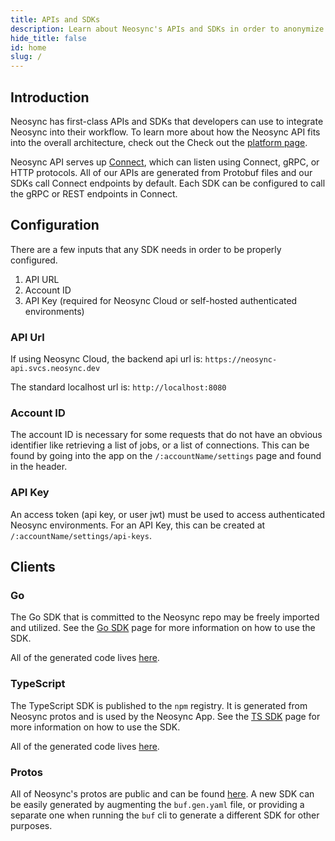 ```yaml
---
title: APIs and SDKs
description: Learn about Neosync's APIs and SDKs in order to anonymize data and generate synthetic data
hide_title: false
id: home
slug: /
---
```


## Introduction

Neosync has first-class APIs and SDKs that developers can use to integrate Neosync into their workflow. To learn more about how the Neosync API fits into the overall architecture, check out the Check out the [platform page](/platform).

Neosync API serves up [Connect](https://github.com/connectrpc), which can listen using Connect, gRPC, or HTTP protocols. All of our APIs are generated from Protobuf files and our SDKs call Connect endpoints by default. Each SDK can be configured to call the gRPC or REST endpoints in Connect.

## Configuration

There are a few inputs that any SDK needs in order to be properly configured.

1. API URL
2. Account ID
3. API Key (required for Neosync Cloud or self-hosted authenticated environments)

### API Url

If using Neosync Cloud, the backend api url is: `https://neosync-api.svcs.neosync.dev`

The standard localhost url is: `http://localhost:8080`

### Account ID

The account ID is necessary for some requests that do not have an obvious identifier like retrieving a list of jobs, or a list of connections.
This can be found by going into the app on the `/:accountName/settings` page and found in the header.

### API Key

An access token (api key, or user jwt) must be used to access authenticated Neosync environments.
For an API Key, this can be created at `/:accountName/settings/api-keys`.

## Clients

### Go

The Go SDK that is committed to the Neosync repo may be freely imported and utilized.
See the [Go SDK](./go.md) page for more information on how to use the SDK.

All of the generated code lives [here](https://github.com/nucleuscloud/neosync/tree/main/backend/gen/go/protos/mgmt/v1alpha1).

### TypeScript

The TypeScript SDK is published to the `npm` registry. It is generated from Neosync protos and is used by the Neosync App.
See the [TS SDK](./typescript.md) page for more information on how to use the SDK.

All of the generated code lives [here](https://github.com/nucleuscloud/neosync/tree/main/frontend/packages/sdk).

### Protos

All of Neosync's protos are public and can be found [here](https://github.com/nucleuscloud/neosync/tree/main/backend/protos).
A new SDK can be easily generated by augmenting the `buf.gen.yaml` file, or providing a separate one when running the `buf` cli to generate a different SDK for other purposes.
